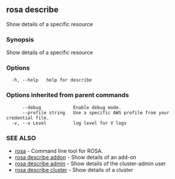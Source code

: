 ## rosa describe

Show details of a specific resource

### Synopsis

Show details of a specific resource

### Options

```
  -h, --help   help for describe
```

### Options inherited from parent commands

```
      --debug            Enable debug mode.
      --profile string   Use a specific AWS profile from your credential file.
  -v, --v Level          log level for V logs
```

### SEE ALSO

* [rosa](rosa.md)	 - Command line tool for ROSA.
* [rosa describe addon](rosa_describe_addon.md)	 - Show details of an add-on
* [rosa describe admin](rosa_describe_admin.md)	 - Show details of the cluster-admin user
* [rosa describe cluster](rosa_describe_cluster.md)	 - Show details of a cluster

